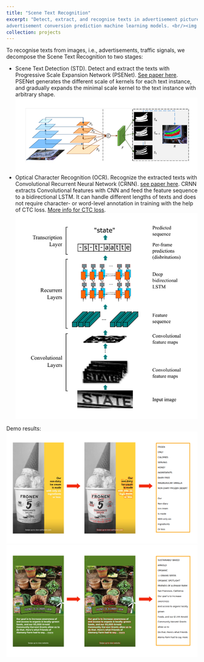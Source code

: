```yaml
---
title: "Scene Text Recognition"
excerpt: "Detect, extract, and recognise texts in advertisement pictures. The recognized text will be feed to
advertisement conversion prediction machine learning models. <br/><img src='/images/scene_word.png' width='500'>"
collection: projects
---
```


To recognise texts from images, i.e., advertisements, traffic signals, we decompose the Scene Text Recognition to two
stages:
* Scene Text Detection (STD). Detect and extract the texts with Progressive Scale Expansion Network (PSENet).
[See paper here](https://openaccess.thecvf.com/content_CVPR_2019/papers/Wang_Shape_Robust_Text_Detection_With_Progressive_Scale_Expansion_Network_CVPR_2019_paper.pdf).
PSENet generates the different scale of kernels for each text instance, and gradually expands the minimal scale kernel
to the text instance with arbitrary shape.
<br/><img src='/images/psenet.png' width='500'>
* Optical Character Recognition (OCR). Recognize the extracted texts with Convolutional Recurrent Neural Network (CRNN).
[see paper here](https://arxiv.org/abs/1507.05717). CRNN extracts Convolutional features with CNN and feed the feature 
sequence to a bidirectional LSTM. It can handle different lengths of texts and does not require character- or word-level
annotation in training with the help of CTC loss. [More info for CTC loss](https://www.cs.toronto.edu/~graves/icml_2006.pdf).
<br/><img src='/images/crnn.png' width='500'>

Demo results:
<br/><img src='/images/scene_word.png' width='800'>
<br/><img src='/images/scene_word2.png' width='800'>

